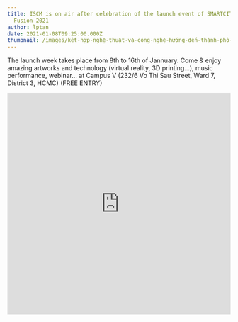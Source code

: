 ```yaml
---
title: ISCM is on air after celebration of the launch event of SMARTCITY+ArtTech
  Fusion 2021
author: lptan
date: 2021-01-08T09:25:00.000Z
thumbnail: /images/kết-hợp-nghệ-thuật-và-công-nghệ-hướng-đến-thành-phố-thông-minh-đáng-sống-3-.jpg
---
```

The launch week takes place from 8th to 16th of Jannuary.
Come & enjoy amazing artworks and technology (virtual reality, 3D printing...), music performance, webinar... at Campus V (232/6 Vo Thi Sau Street, Ward 7, District 3, HCMC) (FREE ENTRY)

<iframe name="iframe1" id="iframe1" src="https://www.youtube.com/watch?v=-25ln6bZocY&list=PLDcTT9CgLlTa0ZDJmSDjCamSo1YdCpRNm&fbclid=IwAR0s6C1kwSriI8CrTo139CLdxQmZLjl5_DfwSb4NzXzOI6AtbAYKT19pYcw&ab_channel=InstituteofSmartCityandManagement" 
        frameborder="0" border="0" cellspacing="0"
        style="border-style: none;width: 100%; height: 500px;"></iframe>